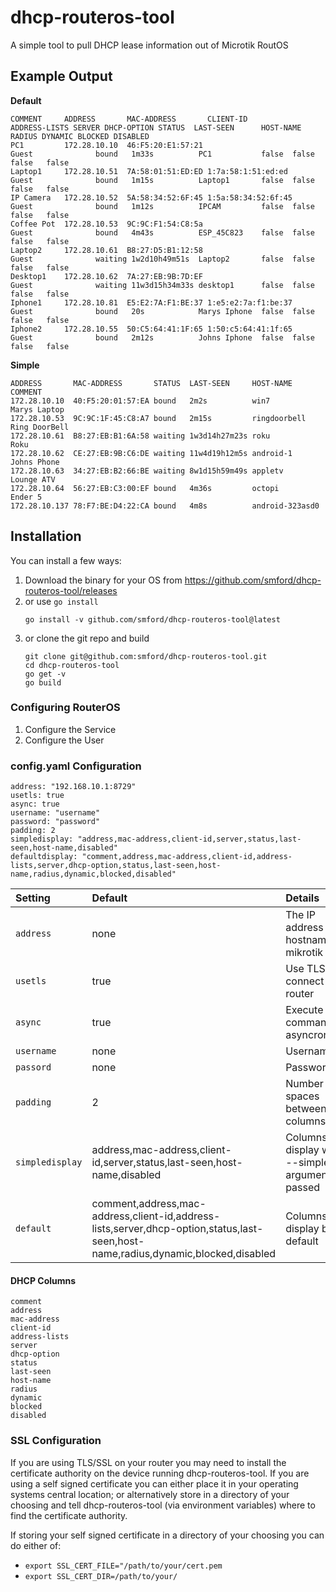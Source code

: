 # dhcp-routeros-tool

A simple tool to pull DHCP lease information out of Microtik RoutOS

## Example Output
**Default**
```
COMMENT     ADDRESS       MAC-ADDRESS       CLIENT-ID           ADDRESS-LISTS SERVER DHCP-OPTION STATUS  LAST-SEEN      HOST-NAME     RADIUS DYNAMIC BLOCKED DISABLED 
PC1         172.28.10.10  46:F5:20:E1:57:21                                   Guest              bound   1m33s          PC1           false  false   false   false    
Laptop1     172.28.10.51  7A:58:01:51:ED:ED 1:7a:58:1:51:ed:ed                Guest              bound   1m15s          Laptop1       false  false   false   false    
IP Camera   172.28.10.52  5A:58:34:52:6F:45 1:5a:58:34:52:6f:45               Guest              bound   1m12s          IPCAM         false  false   false   false    
Coffee Pot  172.28.10.53  9C:9C:F1:54:C8:5a                                   Guest              bound   4m43s          ESP_45C823    false  false   false   false    
Laptop2     172.28.10.61  B8:27:D5:B1:12:58                                   Guest              waiting 1w2d10h49m51s  Laptop2       false  false   false   false    
Desktop1    172.28.10.62  7A:27:EB:9B:7D:EF                                   Guest              waiting 11w3d15h34m33s desktop1      false  false   false   false    
Iphone1     172.28.10.81  E5:E2:7A:F1:BE:37 1:e5:e2:7a:f1:be:37               Guest              bound   20s            Marys Iphone  false  false   false   false    
Iphone2     172.28.10.55  50:C5:64:41:1F:65 1:50:c5:64:41:1f:65               Guest              bound   2m12s          Johns Iphone  false  false   false   false
```

**Simple**
```
ADDRESS       MAC-ADDRESS       STATUS  LAST-SEEN     HOST-NAME        COMMENT
172.28.10.10  40:F5:20:01:57:EA bound   2m2s          win7             Marys Laptop
172.28.10.53  9C:9C:1F:45:C8:A7 bound   2m15s         ringdoorbell     Ring DoorBell
172.28.10.61  B8:27:EB:B1:6A:58 waiting 1w3d14h27m23s roku             Roku
172.28.10.62  CE:27:EB:9B:C6:DE waiting 11w4d19h12m5s android-1        Johns Phone
172.28.10.63  34:27:EB:B2:66:BE waiting 8w1d15h59m49s appletv          Lounge ATV
172.28.10.64  56:27:EB:C3:00:EF bound   4m36s         octopi           Ender 5
172.28.10.137 78:F7:BE:D4:22:CA bound   4m8s          android-323asd0
```

## Installation

You can install a few ways:

1. Download the binary for your OS from https://github.com/smford/dhcp-routeros-tool/releases
1. or use `go install`
   ```
   go install -v github.com/smford/dhcp-routeros-tool@latest
   ```
1. or clone the git repo and build
   ```
   git clone git@github.com:smford/dhcp-routeros-tool.git
   cd dhcp-routeros-tool
   go get -v
   go build
   ```

### Configuring RouterOS
1. Configure the Service
1. Configure the User

### config.yaml Configuration
```
address: "192.168.10.1:8729"
usetls: true
async: true
username: "username"
password: "password"
padding: 2
simpledisplay: "address,mac-address,client-id,server,status,last-seen,host-name,disabled"
defaultdisplay: "comment,address,mac-address,client-id,address-lists,server,dhcp-option,status,last-seen,host-name,radius,dynamic,blocked,disabled"
```

| Setting | Default | Details |
|:--|:--|:--|
| `address` | none | The IP address or hostname of mikrotik router |
| `usetls` | true | Use TLS to connect to router |
| `async` | true | Execute commands asyncronously |
| `username` | none | Username |
| `passord` | none | Password |
| `padding` | 2 | Number of spaces between columns |
| `simpledisplay` | address,mac-address,client-id,server,status,last-seen,host-name,disabled | Columns to display when --simple argument passed |
| `default` | comment,address,mac-address,client-id,address-lists,server,dhcp-option,status,last-seen,host-name,radius,dynamic,blocked,disabled | Columns to display by default |

#### DHCP Columns
```
comment
address
mac-address
client-id
address-lists
server
dhcp-option
status
last-seen
host-name
radius
dynamic
blocked
disabled
```

### SSL Configuration

If you are using TLS/SSL on your router you may need to install the certificate authority on the device running dhcp-routeros-tool.  If you are using a self signed certificate you can either place it in your operating systems central location; or alternatively store in a directory of your choosing and tell dhcp-routeros-tool (via environment variables) where to find the certificate authority.

If storing your self signed certificate in a directory of your choosing you can do either of:
- `export SSL_CERT_FILE="/path/to/your/cert.pem`
- `export SSL_CERT_DIR=/path/to/your/`
